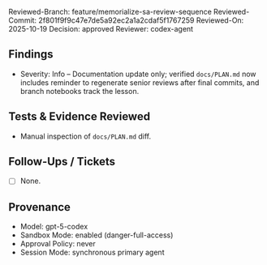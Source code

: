 Reviewed-Branch: feature/memorialize-sa-review-sequence
Reviewed-Commit: 2f801f9f9c47e7de5a92ec2a1a2cdaf5f1767259
Reviewed-On: 2025-10-19
Decision: approved
Reviewer: codex-agent

## Findings
- Severity: Info – Documentation update only; verified `docs/PLAN.md` now includes reminder to regenerate senior reviews after final commits, and branch notebooks track the lesson.

## Tests & Evidence Reviewed
- Manual inspection of `docs/PLAN.md` diff.

## Follow-Ups / Tickets
- [ ] None.

## Provenance
- Model: gpt-5-codex
- Sandbox Mode: enabled (danger-full-access)
- Approval Policy: never
- Session Mode: synchronous primary agent
